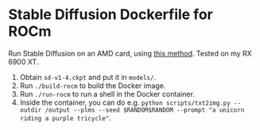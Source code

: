 # Stable Diffusion Dockerfile for ROCm

Run Stable Diffusion on an AMD card, using [this method](https://www.youtube.com/watch?v=d_CgaHyA_n4). Tested on my RX 6900 XT.

1. Obtain `sd-v1-4.ckpt` and put it in `models/`.
1. Run `./build-rocm` to build the Docker image.
1. Run `./run-rocm` to run a shell in the Docker container.
1. Inside the container, you can do e.g. `python scripts/txt2img.py --outdir /output --plms --seed $RANDOM$RANDOM --prompt "a unicorn riding a purple tricycle"`.
